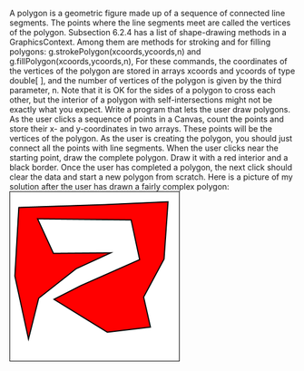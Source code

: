 A polygon is a geometric figure made up of a sequence of connected line segments.
The points where the line segments meet are called the vertices of the polygon.
Subsection 6.2.4 has a list of shape-drawing methods in a GraphicsContext. Among them
are methods for stroking and for filling polygons: g.strokePolygon(xcoords,ycoords,n)
and g.fillPolygon(xcoords,ycoords,n), For these commands, the coordinates of the
vertices of the polygon are stored in arrays xcoords and ycoords of type double[ ], and
the number of vertices of the polygon is given by the third parameter, n. Note that it
is OK for the sides of a polygon to cross each other, but the interior of a polygon with
self-intersections might not be exactly what you expect.
Write a program that lets the user draw polygons. As the user clicks a sequence of
points in a Canvas, count the points and store their x- and y-coordinates in two arrays.
These points will be the vertices of the polygon. As the user is creating the polygon,
you should just connect all the points with line segments. When the user clicks near the
starting point, draw the complete polygon. Draw it with a red interior and a black border.
Once the user has completed a polygon, the next click should clear the data and start a
new polygon from scratch.
Here is a picture of my solution after the user has drawn a fairly complex polygon:
![polygon](t9_example.png) 
